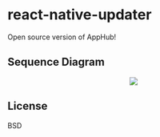 # react-native-updater
Open source version of AppHub!

## Sequence Diagram
<p align="center">
    <img src ="http://oi60.tinypic.com/atw8jl.jpg" />
</p>


## License
BSD
